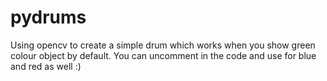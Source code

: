 # pydrums
Using opencv to create a simple drum which works when you show green colour object by default. You can uncomment in the code and use for blue and red as well :)
